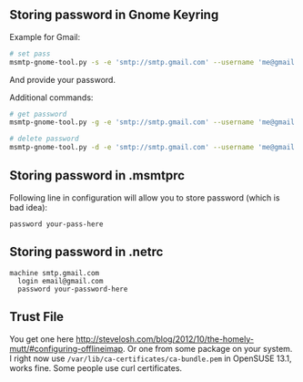 ## Storing password in Gnome Keyring

Example for Gmail:

```sh
# set pass
msmtp-gnome-tool.py -s -e 'smtp://smtp.gmail.com' --username 'me@gmail.com'
```

And provide your password.

Additional commands:

```sh
# get password
msmtp-gnome-tool.py -g -e 'smtp://smtp.gmail.com' --username 'me@gmail.com'

# delete password
msmtp-gnome-tool.py -d -e 'smtp://smtp.gmail.com' --username 'me@gmail.com'
```

## Storing password in .msmtprc

Following line in configuration will allow you to store password (which is bad idea):

```
password your-pass-here
```

## Storing password in .netrc

```
machine smtp.gmail.com
  login email@gmail.com
  password your-password-here
```

## Trust File

You get one here http://stevelosh.com/blog/2012/10/the-homely-mutt/#configuring-offlineimap.
Or one from some package on your system.
I right now use `/var/lib/ca-certificates/ca-bundle.pem` in OpenSUSE 13.1, works fine.
Some people use curl certificates.
